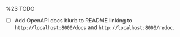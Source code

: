 %23 TODO

- [ ] Add OpenAPI docs blurb to README linking to `http://localhost:8000/docs` and `http://localhost:8000/redoc`.


